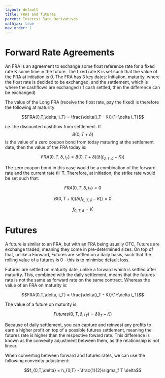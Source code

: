 ```yaml
---
layout: default
title: FRAs and futures
parent: Interest Rate Derivatives
mathjax: true
nav_order: 1
---
```


# Forward Rate Agreements
An FRA is an agreement to exchange some float reference rate for a fixed rate K some time in the future. The fixed rate K is set such that the value of the FRA at initiation is 0. The FRA has 3 key dates: Initiation, maturity, where the float rate is decided to be exchanged, and the settlement, which is where the cashflows are exchanged (if cash settled, then the difference can be exchanged)

The value of the Long FRA (receive the float rate, pay the fixed) is therefore the following at maturity:

$$FRA(0,T,\delta, i_T) = \frac{\delta(i_T - K)}{1+\delta i_T}$$

i.e. the discounted cashflow from settlement. If $$B(0, T+\delta)$$ is the value of a zero coupon bond from today maturing at the settlement date, then the value of the FRA today is:

$$FRA(0,T,\delta, i_T) = B(0, T+\delta)(\delta(f_{0,T,\delta} - K))$$

The zero coupon bond in this case would be a combination of the forward rate and the current rate till T. Therefore, at initiation, the strike rate would be set such that:

$$FRA(0,T,\delta, i_T) = 0$$

$$B(0, T+\delta)(\delta(f_{0,T,\delta} - K)) = 0$$

$$f_{0,T,\delta}  = K$$

# Futures
A future is similar to an FRA, but with an FRA being usually OTC, Futures are exchange traded, meaning they come in pre-determined sizes. On top of that, unlike a Forward, Futures are settled on a daily basis, such that the rolling value of a futures is 0 - this is to minimise default loss. 

Futures are settled on maturity date, unlike a forward which is settled after maturity. This, combined with the daily settlement, means that the futures rate is not the same as forward rate on the same contract. Whereas the value of an FRA on maturity is:

$$FRA(0,T,\delta, i_T) = \frac{\delta(i_T - K)}{1+\delta i_T}$$

The value of a future on maturity is:

$$Futures(0,T,\delta, i_T) = \delta(i_T - K)$$

Because of daily settlement, you can capture and reinvest any profits to earn a higher profit on top of a possible futures settlement, meaning the futures rate is higher than the respective foward rate. This difference is known as the convexity adjustment between them, as the relationship is not linear.

When converting between forward and futures rates, we can use the following convexity adjustment:

$$f_{0,T,\delta} = h_{0,T} - \frac{1}{2}\sigma_f T \delta$$
